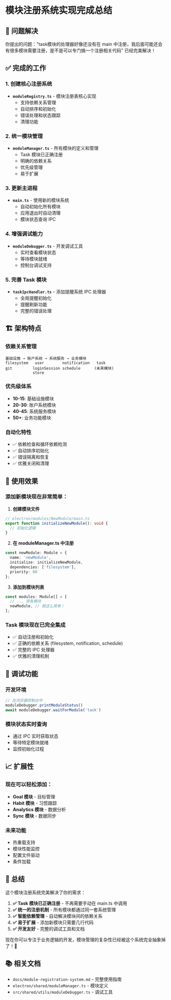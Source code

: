 # 模块注册系统实现完成总结

## 🎯 问题解决

你提出的问题："task模块的处理器好像还没有在 main 中注册，我后面可能还会有很多模块需要注册，是不是可以专门搞一个注册相关代码" 已经完美解决！

## ✅ 完成的工作

### 1. 创建核心注册系统
- **`moduleRegistry.ts`** - 模块注册表核心实现
  - 支持依赖关系管理
  - 自动排序和初始化
  - 错误处理和状态跟踪
  - 清理功能

### 2. 统一模块管理
- **`moduleManager.ts`** - 所有模块的定义和管理
  - Task 模块已正确注册
  - 明确的依赖关系
  - 优先级管理
  - 易于扩展

### 3. 更新主进程
- **`main.ts`** - 使用新的模块系统
  - 自动初始化所有模块
  - 应用退出时自动清理
  - 模块状态查询 IPC

### 4. 增强调试能力
- **`moduleDebugger.ts`** - 开发调试工具
  - 实时查看模块状态
  - 等待模块就绪
  - 控制台调试支持

### 5. 完善 Task 模块
- **`taskIpcHandler.ts`** - 添加提醒系统 IPC 处理器
  - 全局提醒初始化
  - 提醒刷新功能
  - 完整的错误处理

## 🏗️ 架构特点

### 依赖关系管理
```
基础设施 → 账户系统 → 系统服务 → 业务模块
filesystem   user        notification   task
git         loginSession schedule      (未来模块)
            store
```

### 优先级体系
- **10-15**: 基础设施模块
- **20-30**: 账户系统模块  
- **40-45**: 系统服务模块
- **50+**: 业务功能模块

### 自动化特性
- ✅ 依赖检查和循环依赖检测
- ✅ 自动排序初始化
- ✅ 错误隔离和恢复
- ✅ 优雅关闭和清理

## 🚀 使用效果

### 添加新模块现在非常简单：

1. **创建模块文件**
```typescript
// electron/modules/NewModule/main.ts
export function initializeNewModule(): void {
  // 初始化逻辑
}
```

2. **在 moduleManager.ts 中注册**
```typescript
const newModule: Module = {
  name: 'newModule',
  initialize: initializeNewModule,
  dependencies: ['filesystem'],
  priority: 60
};
```

3. **添加到模块列表**
```typescript
const modules: Module[] = [
  // ... 现有模块
  newModule, // 就这么简单！
];
```

### Task 模块现在已完全集成
- ✅ 自动注册和初始化
- ✅ 正确的依赖关系 (filesystem, notification, schedule)
- ✅ 完整的 IPC 处理器
- ✅ 优雅的清理机制

## 🔧 调试功能

### 开发环境
```javascript
// 在浏览器控制台中
moduleDebugger.printModuleStatus()
await moduleDebugger.waitForModule('task')
```

### 模块状态实时查询
- 通过 IPC 实时获取状态
- 等待特定模块就绪
- 监控初始化过程

## 📈 扩展性

### 现在可以轻松添加：
- **Goal 模块** - 目标管理
- **Habit 模块** - 习惯跟踪  
- **Analytics 模块** - 数据分析
- **Sync 模块** - 数据同步

### 未来功能
- 热重载支持
- 模块性能监控
- 配置文件驱动
- 条件加载

## 🎉 总结

这个模块注册系统完美解决了你的需求：

1. **✅ Task 模块已正确注册** - 不再需要手动在 main.ts 中调用
2. **✅ 统一的注册机制** - 所有模块都通过同一套系统管理
3. **✅ 智能依赖管理** - 自动解决模块间的依赖关系
4. **✅ 易于扩展** - 添加新模块只需要几行代码
5. **✅ 开发友好** - 完整的调试工具和文档

现在你可以专注于业务逻辑的开发，模块管理的复杂性已经被这个系统完全抽象掉了！🚀

## 📚 相关文档
- `docs/module-registration-system.md` - 完整使用指南
- `electron/shared/moduleManager.ts` - 模块定义
- `src/shared/utils/moduleDebugger.ts` - 调试工具
